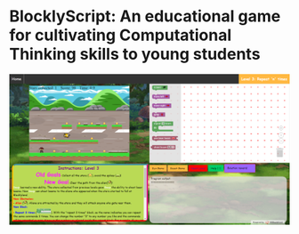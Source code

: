 # BlocklyScript: An educational game for cultivating Computational Thinking skills to young students
![](BlocklyScriptGame/Game/assets/BlocklyGame.png)
